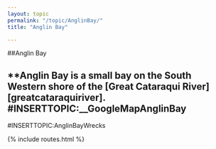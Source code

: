 ```yaml
---
layout: topic
permalink: "/topic/AnglinBay/"
title: "Anglin Bay"

---
```


##Anglin Bay

**Anglin Bay is a small bay on the South Western shore of the [Great Cataraqui River][greatcataraquiriver].
#INSERTTOPIC:__GoogleMapAnglinBay
----
#INSERTTOPIC:AnglinBayWrecks

{% include routes.html %}
